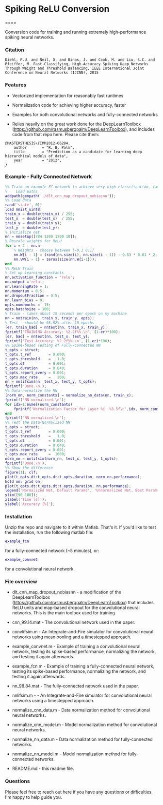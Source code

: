 # Spiking ReLU Conversion
====

Conversion code for training and running extremely high-performance spiking neural networks.

### Citation

```
Diehl, P.U. and Neil, D. and Binas, J. and Cook, M. and Liu, S.C. and Pfeiffer, M. Fast-Classifying, High-Accuracy Spiking Deep Networks Through Weight and Threshold Balancing, IEEE International Joint Conference on Neural Networks (IJCNN), 2015
```

### Features

* Vectorized implementation for reasonably fast runtimes

* Normalization code for achieving higher accuracy, faster

* Examples for both convolutional networks and fully-connected networks

* Relies heavily on the great work done for the DeepLearnToolbox (https://github.com/rasmusbergpalm/DeepLearnToolbox), and includes code from that repo here.  Please cite them:

```
@MASTERSTHESIS\{IMM2012-06284,
    author       = "R. B. Palm",
    title        = "Prediction as a candidate for learning deep hierarchical models of data",
    year         = "2012",
}
```

### Example - Fully Connected Network

```matlab
%% Train an example FC network to achieve very high classification, fast.
%    Load paths
addpath(genpath('./dlt_cnn_map_dropout_nobiasnn'));
%% Load data
rand('state', 0);
load mnist_uint8;
train_x = double(train_x) / 255;
test_x  = double(test_x)  / 255;
train_y = double(train_y);
test_y  = double(test_y);
% Initialize net
nn = nnsetup([784 1200 1200 10]);
% Rescale weights for ReLU
for i = 2 : nn.n   
    % Weights - choose between [-0.1 0.1]
    nn.W{i - 1} = (rand(nn.size(i), nn.size(i - 1)) - 0.5) * 0.01 * 2;
    nn.vW{i - 1} = zeros(size(nn.W{i-1}));
end
%% ReLU Train
% Set up learning constants
nn.activation_function = 'relu';
nn.output ='relu';
nn.learningRate = 1;
nn.momentum = 0.5;
nn.dropoutFraction = 0.5;
nn.learn_bias = 0;
opts.numepochs =  15;
opts.batchsize = 100;
% Train - takes about 15 seconds per epoch on my machine
nn = nntrain(nn, train_x, train_y, opts);
% Test - should be 98.62% after 15 epochs
[er, train_bad] = nntest(nn, train_x, train_y);
fprintf('TRAINING Accuracy: %2.2f%%.\n', (1-er)*100);
[er, bad] = nntest(nn, test_x, test_y);
fprintf('Test Accuracy: %2.2f%%.\n', (1-er)*100);
%% Spike-based Testing of Fully-Connected NN
t_opts = struct;
t_opts.t_ref        = 0.000;
t_opts.threshold    =   1.0;
t_opts.dt           = 0.001;
t_opts.duration     = 0.040;
t_opts.report_every = 0.001;
t_opts.max_rate     =   200;
nn = nnlifsim(nn, test_x, test_y, t_opts);
fprintf('Done.\n');
%% Data-normalize the NN
[norm_nn, norm_constants] = normalize_nn_data(nn, train_x);
fprintf('NN normalized.\n');
for idx=1:numel(norm_constants)
    fprintf('Normalization Factor for Layer %i: %3.5f\n',idx, norm_constants(idx));
end
fprintf('NN normalized.\n');
%% Test the Data-Normalized NN
t_opts = struct;
t_opts.t_ref        = 0.000;
t_opts.threshold    =   1.0;
t_opts.dt           = 0.001;
t_opts.duration     = 0.040;
t_opts.report_every = 0.001;
t_opts.max_rate     =  1000;
norm_nn = nnlifsim(norm_nn, test_x, test_y, t_opts);
fprintf('Done.\n');
%% Show the difference
figure(1); clf;
plot(t_opts.dt:t_opts.dt:t_opts.duration, norm_nn.performance);
hold on; grid on;
plot(t_opts.dt:t_opts.dt:t_opts.duration, nn.performance);
legend('Normalized Net, Default Params', 'Unnormalized Net, Best Params');
ylim([90 100]);
xlabel('Time [s]');
ylabel('Accuracy [%]');
```

### Installation

Unzip the repo and navigate to it within Matlab.  That's it.  If you'd like to test the installation, run the following matlab file:
```matlab
example_fcn
```
for a fully-connected network (~5 minutes), or:
```matlab
example_convnet
```
for a convolutional neural network.

### File overview

* dlt_cnn_map_dropout_nobiasnn - a modification of the DeepLearnToolbox (https://github.com/rasmusbergpalm/DeepLearnToolbox) that includes ReLU units and map-based dropout for the convolutional neural networks.  This is the main toolbox used for training

* cnn_99.14.mat - The convolutional network used in the paper.

* convlifsim.m - An Integrate-and-Fire simulator for convolutional neural networks using mean pooling and a timestepped approach.

* example_convnet.m - Example of training a convolutional neural network, testing its spike-based performance, normalizing the network, and testing it again afterwards.

* example_fcn.m  - Example of training a fully-connected neural network, testing its spike-based performance, normalizing the network, and testing it again afterwards.

* nn_98.84.mat - The fully-connected network used in the paper.

* nnlifsim.m - - An Integrate-and-Fire simulator for convolutional neural networks using a timestepped approach.

* normalize_cnn_data.m - Data normalization method for convolutional neural networks.

* normalize_cnn_model.m - Model normalization method for convolutional neural networks.

* normalize_nn_data.m - Data normalization method for fully-connected networks.

* normalize_nn_model.m - Model normalization method for fully-connected networks.

* README.md - this readme file.


### Questions
Please feel free to reach out here if you have any questions or difficulties.  I'm happy to help guide you.
